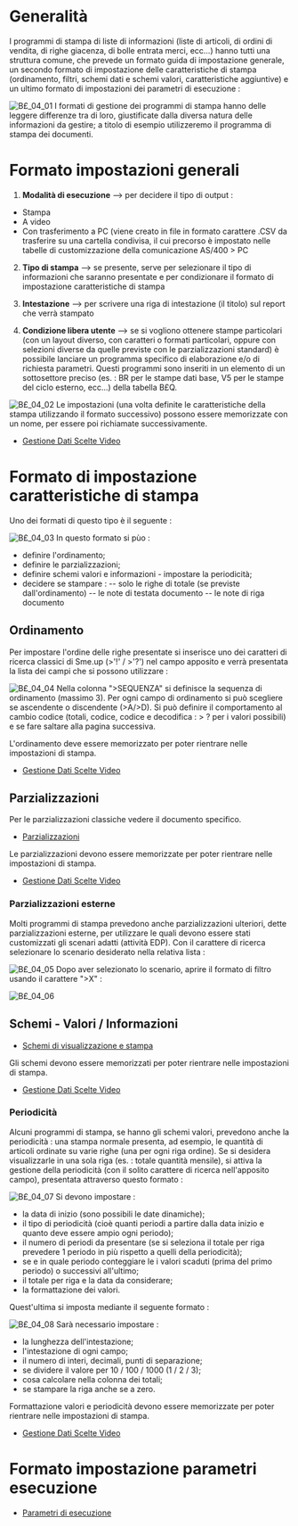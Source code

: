 # Generalità
I programmi di stampa di liste di informazioni (liste di articoli, di ordini di vendita, di righe giacenza, di bolle entrata merci, ecc...) hanno tutti una struttura comune, che prevede un formato guida di impostazione generale, un secondo formato di impostazione delle caratteristiche di stampa (ordinamento, filtri, schemi dati e schemi valori, caratteristiche aggiuntive) e un ultimo formato di impostazioni dei parametri di esecuzione : 

![B£_04_01](https://doc.smeup.com/immagini/MBDOC_OPE-B£_STA/BX_04_01.png)
I formati di gestione dei programmi di stampa hanno delle leggere differenze tra di loro, giustificate dalla diversa natura delle informazioni da gestire; a titolo di esempio utilizzeremo il programma di stampa dei documenti.

# Formato impostazioni generali

1. **Modalità di esecuzione**    -->    per decidere il tipo di output : 

- Stampa
- A video
- Con trasferimento a PC (viene creato in file in formato carattere .CSV da trasferire su una cartella condivisa, il cui precorso è impostato nelle tabelle di customizzazione della comunicazione AS/400 > PC


2. **Tipo di stampa**    -->    se presente, serve per selezionare il tipo di informazioni che saranno presentate e per condizionare il formato di impostazione caratteristiche di stampa

3. **Intestazione**    -->    per scrivere una riga di intestazione (il titolo) sul report che verrà stampato

4. **Condizione libera utente**    -->    se si vogliono ottenere stampe particolari (con un layout diverso, con caratteri o formati particolari, oppure con selezioni diverse da quelle previste con le parzializzazioni standard) è possibile lanciare un programma specifico di elaborazione e/o di richiesta parametri. Questi programmi sono inseriti in un elemento di un sottosettore preciso (es. :  BR per le stampe dati base, V5 per le stampe del ciclo esterno, ecc...) della tabella B£Q.


![B£_04_02](https://doc.smeup.com/immagini/MBDOC_OPE-B£_STA/BX_04_02.png)
Le impostazioni (una volta definite le caratteristiche della stampa utilizzando il formato successivo) possono essere memorizzate con un nome, per essere poi richiamate successivamente.
- [Gestione Dati Scelte Video](Sorgenti/DOC/OJ/PGM/B£MDV0)

# Formato di impostazione caratteristiche di stampa
Uno dei formati di questo tipo è il seguente : 

![B£_04_03](https://doc.smeup.com/immagini/MBDOC_OPE-B£_STA/BX_04_03.png)
In questo formato si pùo : 

- definire l'ordinamento;
- definire le parzializzazioni;
- definire schemi valori e informazioni - impostare la periodicità;
- decidere se  stampare : 
-- solo le righe di totale (se previste dall'ordinamento)
-- le note di testata documento
-- le note di riga documento


## Ordinamento
Per impostare l'ordine delle righe presentate si inserisce uno dei caratteri di ricerca classici di Sme.up (>'!' / >'?') nel campo apposito e verrà presentata la lista dei campi che si possono utilizzare : 

![B£_04_04](https://doc.smeup.com/immagini/MBDOC_OPE-B£_STA/BX_04_04.png)
Nella colonna ">SEQUENZA" si definisce la sequenza di ordinamento (massimo 3).
Per ogni campo di ordinamento si può scegliere se ascendente o discendente (>A/>D).
Si può definire il comportamento al cambio codice (totali, codice, codice e decodifica : > ? per i valori possibili) e se fare saltare alla pagina successiva.

L'ordinamento deve essere memorizzato per poter rientrare nelle impostazioni di stampa.
- [Gestione Dati Scelte Video](Sorgenti/DOC/OJ/PGM/B£MDV0)

## Parzializzazioni
Per le parzializzazioni classiche vedere il documento specifico.
- [Parzializzazioni](Sorgenti/DOC_OPE/TA/B£AMO/B£_PAR)

Le parzializzazioni devono essere memorizzate per poter rientrare nelle impostazioni di stampa.
- [Gestione Dati Scelte Video](Sorgenti/DOC/OJ/PGM/B£MDV0)

### Parzializzazioni esterne
Molti programmi di stampa prevedono anche parzializzazioni ulteriori, dette parzializzazioni esterne, per utilizzare le quali devono essere stati customizzati gli scenari adatti (attività EDP).
Con il carattere di ricerca selezionare lo scenario desiderato nella relativa lista : 

![B£_04_05](https://doc.smeup.com/immagini/MBDOC_OPE-B£_STA/BX_04_05.png)
Dopo aver selezionato lo scenario, aprire il formato di filtro usando il carattere ">X" : 

![B£_04_06](https://doc.smeup.com/immagini/MBDOC_OPE-B£_STA/BX_04_06.png)
## Schemi - Valori / Informazioni
- [Schemi di visualizzazione e stampa](Sorgenti/DOC_OPE/TA/B£AMO/B£_SCH)

Gli schemi devono essere memorizzati per poter rientrare nelle impostazioni di stampa.
- [Gestione Dati Scelte Video](Sorgenti/DOC/OJ/PGM/B£MDV0)

### Periodicità
Alcuni programmi di stampa, se hanno gli schemi valori, prevedono anche la periodicità :  una stampa normale presenta, ad esempio, le quantità di articoli ordinate su varie righe (una per ogni riga ordine).
Se si desidera visualizzarle in una sola riga (es. :  totale quantità mensile), si attiva la gestione della periodicità (con il solito carattere di ricerca nell'apposito campo), presentata attraverso questo formato : 


![B£_04_07](https://doc.smeup.com/immagini/MBDOC_OPE-B£_STA/BX_04_07.png)
Si devono impostare : 

- la data di inizio (sono possibili le date dinamiche);
- il tipo di periodicità (cioè quanti periodi a partire dalla data inizio e quanto deve essere ampio ogni periodo);
- il numero di periodi da presentare (se si seleziona il totale per riga prevedere 1 periodo in più rispetto a quelli della periodicità);
- se e in quale periodo conteggiare le i valori scaduti (prima del primo periodo) o successivi all'ultimo;
- il totale per riga e la data da considerare;
- la formattazione dei valori.

Quest'ultima si imposta mediante il seguente formato : 


![B£_04_08](https://doc.smeup.com/immagini/MBDOC_OPE-B£_STA/BX_04_08.png)
Sarà necessario impostare : 

- la lunghezza dell'intestazione;
- l'intestazione di ogni campo;
- il numero di interi, decimali, punti di separazione;
- se dividere il valore per 10 / 100 / 1000 (1 / 2 / 3);
- cosa calcolare nella colonna dei totali;
- se stampare la riga anche se a zero.



Formattazione valori e periodicità devono essere memorizzate per poter rientrare nelle impostazioni di stampa.
- [Gestione Dati Scelte Video](Sorgenti/DOC/OJ/PGM/B£MDV0)

# Formato impostazione parametri esecuzione
- [Parametri di esecuzione](Sorgenti/DOC/OJ/PGM/B£GPE2)
